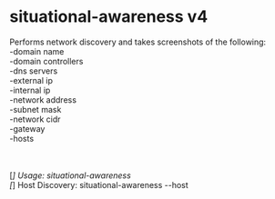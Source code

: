 # situational-awareness v4

Performs network discovery and takes screenshots of the following:<br>
-domain name<br>
-domain controllers<br>
-dns servers<br>
-external ip<br>
-internal ip<br>
-network address<br>
-subnet mask<br>
-network cidr<br>
-gateway<br>
-hosts<br>
<br><br>

[*] Usage:  situational-awareness <interface> <br>
[*] Host Discovery:  situational-awareness <interface> --host
